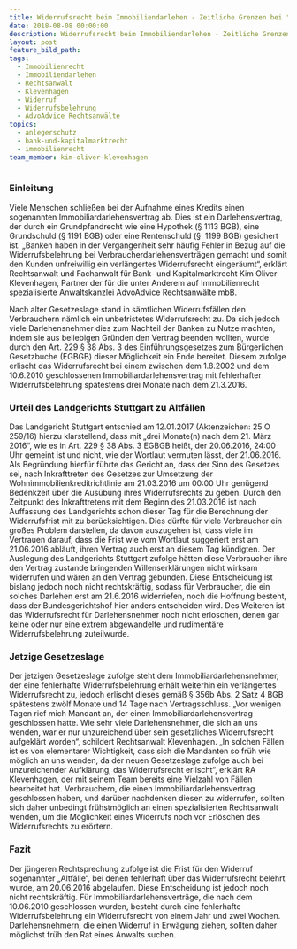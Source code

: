 ```yaml
---
title: Widerrufsrecht beim Immobiliendarlehen - Zeitliche Grenzen bei "Altfällen"
date: 2018-08-08 00:00:00
description: Widerrufsrecht beim Immobiliendarlehen - Zeitliche Grenzen bei "Altfällen"
layout: post
feature_bild_path:
tags:
  - Immobilienrecht
  - Immobiliendarlehen
  - Rechtsanwalt
  - Klevenhagen
  - Widerruf
  - Widerrufsbelehrung
  - AdvoAdvice Rechtsanwälte
topics:
  - anlegerschutz
  - bank-und-kapitalmarktrecht
  - immobilienrecht
team_member: kim-oliver-klevenhagen
---
```


### Einleitung

Viele Menschen schließen bei der Aufnahme eines Kredits einen sogenannten Immobiliardarlehensvertrag ab. Dies ist ein Darlehensvertrag, der durch ein Grundpfandrecht wie eine Hypothek (§ 1113 BGB), eine Grundschuld (§ 1191 BGB) oder eine Rentenschuld (§  1199 BGB) gesichert ist. „Banken haben in der Vergangenheit sehr häufig Fehler in Bezug auf die Widerrufsbelehrung bei Verbraucherdarlehensverträgen gemacht und somit den Kunden unfreiwillig ein verlängertes Widerrufsrecht eingeräumt“, erklärt Rechtsanwalt und Fachanwalt für Bank- und Kapitalmarktrecht Kim Oliver Klevenhagen, Partner der für die unter Anderem auf Immobilienrecht spezialisierte Anwaltskanzlei AdvoAdvice Rechtsanwälte mbB.

Nach alter Gesetzeslage stand in sämtlichen Widerrufsfällen den Verbrauchern nämlich ein unbefristetes Widerrufsrecht zu. Da sich jedoch viele Darlehensnehmer dies zum Nachteil der Banken zu Nutze machten, indem sie aus beliebigen Gründen den Vertrag beenden wollten, wurde durch den Art. 229 § 38 Abs. 3 des Einführungsgesetzes zum Bürgerlichen Gesetzbuche (EGBGB) dieser Möglichkeit ein Ende bereitet. Diesem zufolge erlischt das Widerrufsrecht bei einem zwischen dem 1.8.2002 und dem 10.6.2010 geschlossenen Immobiliardarlehensvertrag mit fehlerhafter Widerrufsbelehrung spätestens drei Monate nach dem 21.3.2016.

### Urteil des Landgerichts Stuttgart zu Altfällen

Das Landgericht Stuttgart entschied am 12.01.2017 (Aktenzeichen: 25 O 259/16) hierzu klarstellend, dass mit „drei Monate(n) nach dem 21. März 2016“, wie es in Art. 229 § 38 Abs. 3 EGBGB heißt, der 20.06.2016, 24:00 Uhr gemeint ist und nicht, wie der Wortlaut vermuten lässt, der 21.06.2016. Als Begründung hierfür führte das Gericht an, dass der Sinn des Gesetzes sei, nach Inkrafttreten des Gesetzes zur Umsetzung der Wohnimmobilienkreditrichtlinie am 21.03.2016 um 00:00 Uhr genügend Bedenkzeit über die Ausübung ihres Widerrufsrechts zu geben. Durch den Zeitpunkt des Inkrafttretens mit dem Beginn des 21.03.2016 ist nach Auffassung des Landgerichts schon dieser Tag für die Berechnung der Widerrufsfrist mit zu berücksichtigen. Dies dürfte für viele Verbraucher ein großes Problem darstellen, da davon auszugehen ist, dass viele im Vertrauen darauf, dass die Frist wie vom Wortlaut suggeriert erst am 21.06.2016 abläuft, ihren Vertrag auch erst an diesem Tag kündigten. Der Auslegung des Landgerichts Stuttgart zufolge hätten diese Verbraucher ihre den Vertrag zustande bringenden Willenserklärungen nicht wirksam widerrufen und wären an den Vertrag gebunden. Diese Entscheidung ist bislang jedoch noch nicht rechtskräftig, sodass für Verbraucher, die ein solches Darlehen erst am 21.6.2016 widerriefen, noch die Hoffnung besteht, dass der Bundesgerichtshof hier anders entscheiden wird. Des Weiteren ist das Widerrufsrecht für Darlehensnehmer noch nicht erloschen, denen gar keine oder nur eine extrem abgewandelte und rudimentäre Widerrufsbelehrung zuteilwurde.

### Jetzige Gesetzeslage

Der jetzigen Gesetzeslage zufolge steht dem Immobiliardarlehensnehmer, der eine fehlerhafte Widerrufsbelehrung erhält weiterhin ein verlängertes Widerrufsrecht zu, jedoch erlischt dieses gemäß § 356b Abs. 2 Satz 4 BGB spätestens zwölf Monate und 14 Tage nach Vertragsschluss. „Vor wenigen Tagen rief mich Mandant an, der einen Immobiliardarlehensvertrag geschlossen hatte. Wie sehr viele Darlehensnehmer, die sich an uns wenden, war er nur unzureichend über sein gesetzliches Widerrufsrecht aufgeklärt worden“, schildert Rechtsanwalt Klevenhagen. „In solchen Fällen ist es von elementarer Wichtigkeit, dass sich die Mandanten so früh wie möglich an uns wenden, da der neuen Gesetzeslage zufolge auch bei unzureichender Aufklärung, das Widerrufsrecht erlischt“, erklärt RA Klevenhagen, der mit seinem Team bereits eine Vielzahl von Fällen bearbeitet hat. Verbrauchern, die einen Immobiliardarlehensvertrag geschlossen haben, und darüber nachdenken diesen zu widerrufen, sollten sich daher unbedingt frühstmöglich an einen spezialisierten Rechtsanwalt wenden, um die Möglichkeit eines Widerrufs noch vor Erlöschen des Widerrufsrechts zu erörtern.

### Fazit

Der jüngeren Rechtsprechung zufolge ist die Frist für den Widerruf sogenannter „Altfälle“, bei denen fehlerhaft über das Widerrufsrecht belehrt wurde, am 20.06.2016 abgelaufen. Diese Entscheidung ist jedoch noch nicht rechtskräftig. Für Immobiliardarlehensverträge, die nach dem 10.06.2010 geschlossen wurden, besteht durch eine fehlerhafte Widerrufsbelehrung ein Widerrufsrecht von einem Jahr und zwei Wochen. Darlehensnehmern, die einen Widerruf in Erwägung ziehen, sollten daher möglichst früh den Rat eines Anwalts suchen.
